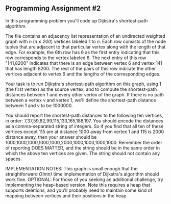 ## Programming Assignment #2

In this programming problem you'll code up Dijkstra's shortest-path algorithm.

 The file contains an adjacency list representation of an undirected weighted
graph with _n_ (_n ≤ 200_) vertices labeled 1 to _n_. Each row consists of the
node tuples that are adjacent to that particular vertex along with the length
of that edge. For example, the 6th row has 6 as the first entry indicating that
this row corresponds to the vertex labeled 6. The next entry of this row
"141,8200" indicates that there is an edge between vertex 6 and vertex 141 that
has length 8200. The rest of the pairs of this row indicate the other vertices
adjacent to vertex 6 and the lengths of the corresponding edges.

 Your task is to run Dijkstra's shortest-path algorithm on this graph, using 1
(the first vertex) as the source vertex, and to compute the shortest-path
distances between 1 and every other vertex of the graph. If there is no path
between a vertex v and vertex 1, we'll define the shortest-path distance
between 1 and v to be 1000000.

 You should report the shortest-path distances to the following ten vertices,
in order: 7,37,59,82,99,115,133,165,188,197. You should encode the distances as
a comma-separated string of integers. So if you find that all ten of these
vertices except 115 are at distance 1000 away from vertex 1 and 115 is 2000
distance away, then your answer should be
1000,1000,1000,1000,1000,2000,1000,1000,1000,1000. Remember the order of
reporting DOES MATTER, and the string should be in the same order in which the
above ten vertices are given. The string should not contain any spaces.

 IMPLEMENTATION NOTES: This graph is small enough that the straightforward
_O(mn)_ time implementation of Dijkstra's algorithm should work fine. OPTIONAL:
For those of you seeking an additional challenge, try implementing the
heap-based version. Note this requires a heap that supports deletions, and
you'll probably need to maintain some kind of mapping between vertices and
their positions in the heap.
